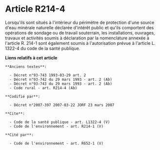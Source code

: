 # Article R214-4

Lorsqu'ils sont situés à l'intérieur du périmètre de protection d'une source d'eau minérale naturelle déclarée d'intérêt
public et qu'ils comportent des opérations de sondage ou de travail souterrain, les installations, ouvrages, travaux et
activités soumis à déclaration par la nomenclature annexée à l'article R. 214-1 sont également soumis à l'autorisation prévue
à l'article L. 1322-4 du code de la santé publique.

**Liens relatifs à cet article**

	**Anciens textes**:

	  - Décret n°93-743 1993-03-29 art. 2
	  - Décret n°93-742 du 29 mars 1993 - art. 2 (Ab)
	  - Décret n°93-743 du 29 mars 1993 - art. 2 (Ab)
	  - Code rural - art. R214-4 (Ab)

	**Codifié par**:

	  - Décret n°2007-397 2007-03-22 JORF 23 mars 2007

	**Cite**:

	  - Code de la santé publique - art. L1322-4 (V)
	  - Code de l'environnement - art. R214-1 (V)

	**Cité par**:

	  - Code de l'environnement - art. R652-1 (V)
